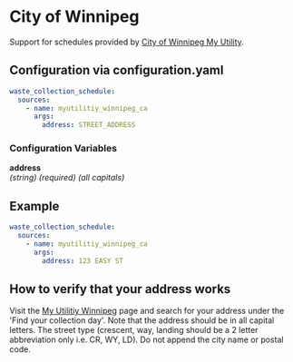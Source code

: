 # City of Winnipeg

Support for schedules provided by [City of Winnipeg My Utility](https://myutility.winnipeg.ca).

## Configuration via configuration.yaml

```yaml
waste_collection_schedule:
  sources:
    - name: myutilitiy_winnipeg_ca
      args:
        address: STREET_ADDRESS
```

### Configuration Variables

**address**  
*(string) (required) (all capitals)*

## Example

```yaml
waste_collection_schedule:
  sources:
    - name: myutilitiy_winnipeg_ca
      args:
        address: 123 EASY ST
```

## How to verify that your address works

Visit the [My Utilitiy Winnipeg](https://myutility.winnipeg.ca) page and search for your address under the 'Find your collection day'. Note that the address should be in all capital letters. The street type (crescent, way, landing should be a 2 letter abbreviation only i.e. CR, WY, LD). Do not append the city name or postal code.
